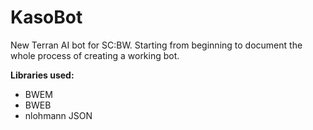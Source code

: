 # KasoBot

New Terran AI bot for SC:BW. Starting from beginning to document the whole process of creating a working bot.

**Libraries used:**
- BWEM
- BWEB
- nlohmann JSON
